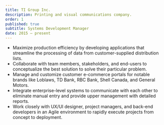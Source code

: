 ```yaml
---
title: TI Group Inc.
description: Printing and visual communications company.
order: 1
published: true
subtitle: Systems Development Manager
date: 2015 – present
---
```


- Maximize production efficiency by developing applications that streamline the processing of data from customer-supplied distribution lists.
- Collaborate with team members, stakeholders, and end-users to conceptualize the best solution to solve their particular problem.
- Manage and customize customer e-commerce portals for notable brands like Loblaws, TD Bank, RBC Bank, Shell Canada, and General Motors.
- Integrate enterprise-level systems to communicate with each other to eliminate manual entry and provide upper management with detailed reports. 
- Work closely with UX/UI designer, project managers, and back-end developers in an Agile environment to rapidly execute projects from concept to deployment.
